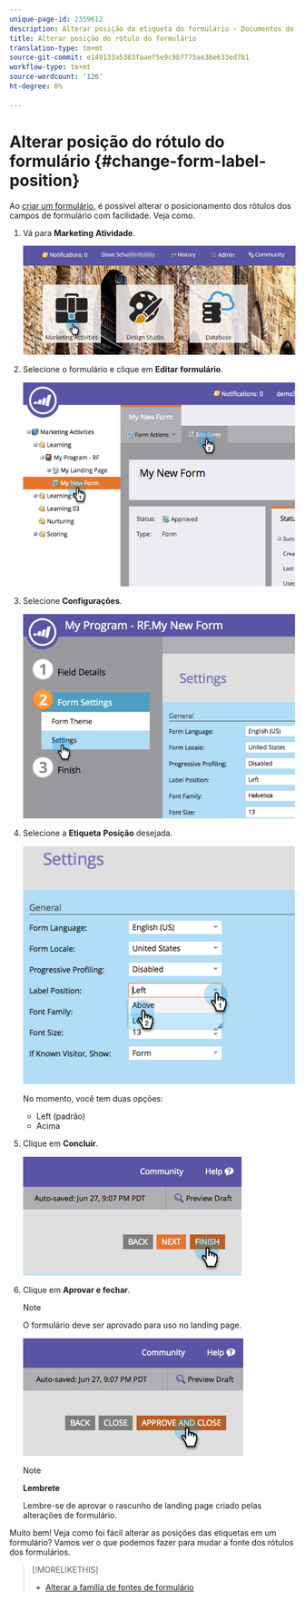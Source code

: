 ```yaml
---
unique-page-id: 2359612
description: Alterar posição da etiqueta do formulário - Documentos do marketing - Documentação do produto
title: Alterar posição do rótulo do formulário
translation-type: tm+mt
source-git-commit: e149133a5383faaef5e9c9b7775ae36e633ed7b1
workflow-type: tm+mt
source-wordcount: '126'
ht-degree: 0%

---
```



# Alterar posição do rótulo do formulário {#change-form-label-position}

Ao [criar um formulário](../../../../product-docs/demand-generation/forms/creating-a-form/create-a-form.md), é possível alterar o posicionamento dos rótulos dos campos de formulário com facilidade. Veja como.

1. Vá para **Marketing** **Atividade**.

   ![](assets/login-marketing-activities-2.png)

1. Selecione o formulário e clique em **Editar** **formulário**.

   ![](assets/image2014-9-15-16-3a16-3a9.png)

1. Selecione **Configurações**.

   ![](assets/image2014-9-15-16-3a16-3a26.png)

1. Selecione a **Etiqueta** **Posição** desejada.

   ![](assets/image2014-9-15-16-3a16-3a39.png)

   No momento, você tem duas opções:

   * Left (padrão)
   * Acima

1. Clique em **Concluir**.

   ![](assets/image2014-9-15-16-3a16-3a49.png)

1. Clique em **Aprovar e fechar**.

   >[!NOTE]
   >
   >O formulário deve ser aprovado para uso no landing page.

   ![](assets/image2014-9-15-16-3a17-3a12.png)

   >[!NOTE]
   >
   >**Lembrete**
   >
   >
   >Lembre-se de aprovar o rascunho de landing page criado pelas alterações de formulário.

Muito bem! Veja como foi fácil alterar as posições das etiquetas em um formulário? Vamos ver o que podemos fazer para mudar a fonte dos rótulos dos formulários.

>[!MORELIKETHIS]
>
>* [Alterar a família de fontes de formulário](change-the-form-font-family.md)

>



